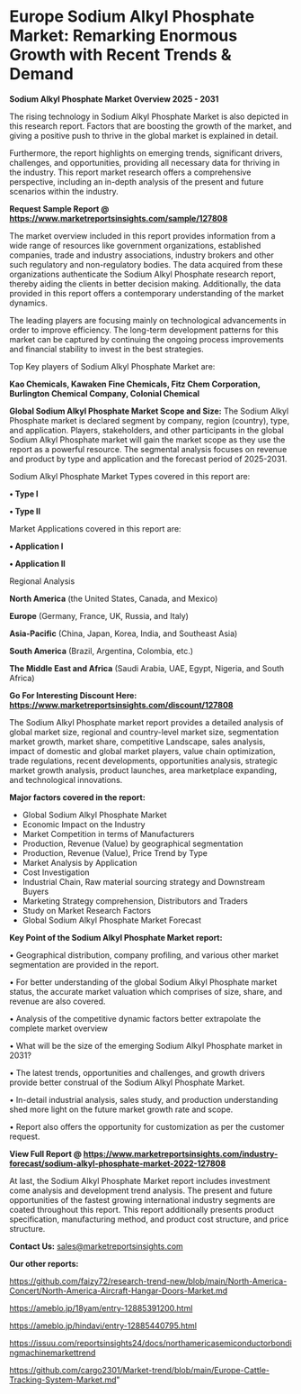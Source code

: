 # Europe Sodium Alkyl Phosphate Market: Remarking Enormous Growth with Recent Trends & Demand

<Strong> Sodium Alkyl Phosphate Market Overview 2025 - 2031</strong>

The rising technology in Sodium Alkyl Phosphate Market is also depicted in this research report. Factors that are boosting the growth of the market, and giving a positive push to thrive in the global market is explained in detail.

Furthermore, the report highlights on emerging trends, significant drivers, challenges, and opportunities, providing all necessary data for thriving in the industry. This report market research offers a comprehensive perspective, including an in-depth analysis of the present and future scenarios within the industry.

<strong>Request Sample Report @ <a href=https://www.marketreportsinsights.com/sample/127808>https://www.marketreportsinsights.com/sample/127808</a></strong>

The market overview included in this report provides information from a wide range of resources like government organizations, established companies, trade and industry associations, industry brokers and other such regulatory and non-regulatory bodies. The data acquired from these organizations authenticate the Sodium Alkyl Phosphate research report, thereby aiding the clients in better decision making. Additionally, the data provided in this report offers a contemporary understanding of the market dynamics.

The leading players are focusing mainly on technological advancements in order to improve efficiency. The long-term development patterns for this market can be captured by continuing the ongoing process improvements and financial stability to invest in the best strategies.

Top Key players of Sodium Alkyl Phosphate Market are:

<strong>Kao Chemicals, Kawaken Fine Chemicals, Fitz Chem Corporation, Burlington Chemical Company, Colonial Chemical</strong>

<strong><b>Global Sodium Alkyl Phosphate Market Scope and Size:</b></strong>
The Sodium Alkyl Phosphate market is declared segment by company, region (country), type, and application. Players, stakeholders, and other participants in the global Sodium Alkyl Phosphate market will gain the market scope as they use the report as a powerful resource. The segmental analysis focuses on revenue and product by type and application and the forecast period of 2025-2031.

Sodium Alkyl Phosphate Market Types covered in this report are:

<strong>• Type I

• Type II</strong>

Market Applications covered in this report are:

<strong>• Application I

• Application II</strong> 

Regional Analysis

<strong>North America</strong> (the United States, Canada, and Mexico)

<strong>Europe</strong> (Germany, France, UK, Russia, and Italy)

<strong>Asia-Pacific</strong> (China, Japan, Korea, India, and Southeast Asia)

<strong>South America</strong> (Brazil, Argentina, Colombia, etc.)

<strong>The Middle East and Africa</strong> (Saudi Arabia, UAE, Egypt, Nigeria, and South Africa)

<strong>Go For Interesting Discount Here: <a href=https://www.marketreportsinsights.com/discount/127808>https://www.marketreportsinsights.com/discount/127808</a></strong>

The Sodium Alkyl Phosphate market report provides a detailed analysis of global market size, regional and country-level market size, segmentation market growth, market share, competitive Landscape, sales analysis, impact of domestic and global market players, value chain optimization, trade regulations, recent developments, opportunities analysis, strategic market growth analysis, product launches, area marketplace expanding, and technological innovations.

<strong><b>Major factors covered in the report:</b></strong>
<ul>
  <li>Global Sodium Alkyl Phosphate Market </li>
  <li>Economic Impact on the Industry</li>
  <li>Market Competition in terms of Manufacturers</li>
  <li>Production, Revenue (Value) by geographical segmentation</li>
  <li>Production, Revenue (Value), Price Trend by Type</li>
  <li>Market Analysis by Application</li>
  <li>Cost Investigation</li>
  <li>Industrial Chain, Raw material sourcing strategy and Downstream Buyers</li>
  <li>Marketing Strategy comprehension, Distributors and Traders</li>
  <li>Study on Market Research Factors</li>
  <li>Global Sodium Alkyl Phosphate Market Forecast</li>
</ul>

<strong><b>Key Point of the Sodium Alkyl Phosphate Market report:</b></strong>

• Geographical distribution, company profiling, and various other market segmentation are provided in the report.

• For better understanding of the global Sodium Alkyl Phosphate market status, the accurate market valuation which comprises of size, share, and revenue are also covered.

• Analysis of the competitive dynamic factors better extrapolate the complete market overview

• What will be the size of the emerging Sodium Alkyl Phosphate market in 2031?

• The latest trends, opportunities and challenges, and growth drivers provide better construal of the Sodium Alkyl Phosphate Market.

• In-detail industrial analysis, sales study, and production understanding shed more light on the future market growth rate and scope.

• Report also offers the opportunity for customization as per the customer request.

<strong><b>View Full Report @ <a href=https://www.marketreportsinsights.com/industry-forecast/sodium-alkyl-phosphate-market-2022-127808>https://www.marketreportsinsights.com/industry-forecast/sodium-alkyl-phosphate-market-2022-127808</a></b></strong>


At last, the Sodium Alkyl Phosphate Market report includes investment come analysis and development trend analysis. The present and future opportunities of the fastest growing international industry segments are coated throughout this report. This report additionally presents product specification, manufacturing method, and product cost structure, and price structure.

<strong>Contact Us:</strong>
sales@marketreportsinsights.com

<strong>Our other reports:</strong>

<a href=https://github.com/faizy72/research-trend-new/blob/main/North-America-Concert/North-America-Aircraft-Hangar-Doors-Market.md>https://github.com/faizy72/research-trend-new/blob/main/North-America-Concert/North-America-Aircraft-Hangar-Doors-Market.md</a>

<a href=https://ameblo.jp/18yam/entry-12885391200.html>https://ameblo.jp/18yam/entry-12885391200.html</a>

<a href=https://ameblo.jp/hindavi/entry-12885440795.html>https://ameblo.jp/hindavi/entry-12885440795.html</a>

<a href=https://issuu.com/reportsinsights24/docs/northamericasemiconductorbondingmachinemarkettrend>https://issuu.com/reportsinsights24/docs/northamericasemiconductorbondingmachinemarkettrend</a>

<a href=https://github.com/cargo2301/Market-trend/blob/main/Europe-Cattle-Tracking-System-Market.md>https://github.com/cargo2301/Market-trend/blob/main/Europe-Cattle-Tracking-System-Market.md</a>"

